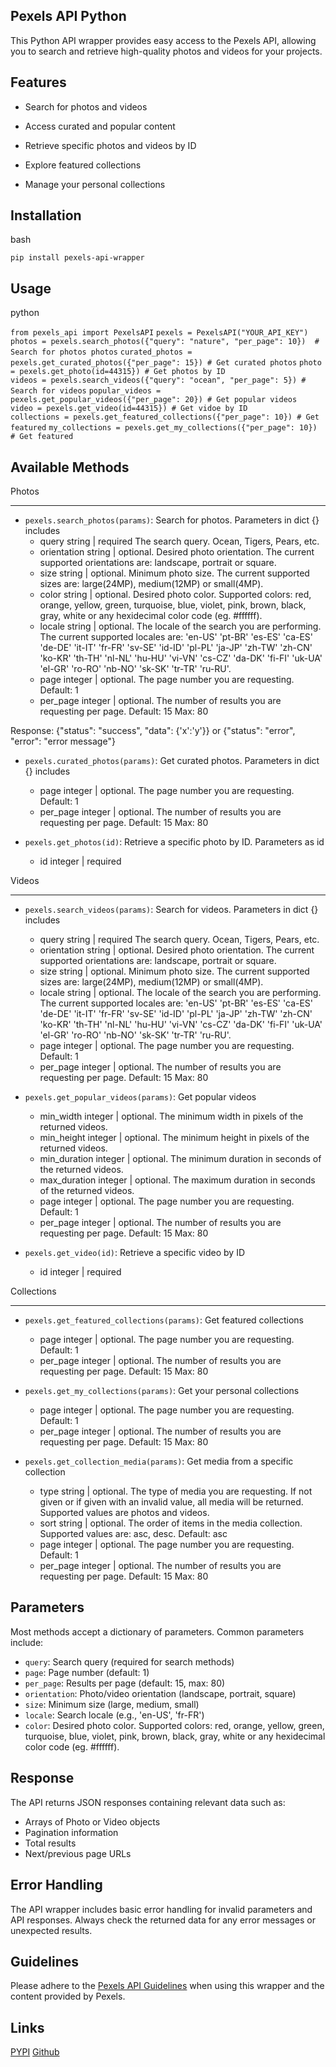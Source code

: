 
Pexels API Python
-------------------------

This Python API wrapper provides easy access to the Pexels API, allowing you to search and retrieve high-quality photos and videos for your projects.

Features
--------

- Search for photos and videos

- Access curated and popular content

- Retrieve specific photos and videos by ID

- Explore featured collections

- Manage your personal collections


Installation
------------

bash


`pip install pexels-api-wrapper `


Usage
-----

python

`from pexels_api import PexelsAPI`
`pexels = PexelsAPI("YOUR_API_KEY")`
`photos = pexels.search_photos({"query": "nature", "per_page": 10})  # Search for photos photos`
`curated_photos = pexels.get_curated_photos({"per_page": 15}) # Get curated photos`
`photo = pexels.get_photo(id=44315}) # Get photos by ID`  
`videos = pexels.search_videos({"query": "ocean", "per_page": 5}) # Search for videos`
`popular_videos = pexels.get_popular_videos({"per_page": 20}) # Get popular videos `
`video = pexels.get_video(id=44315}) # Get vidoe by ID`  
`collections = pexels.get_featured_collections({"per_page": 10}) # Get featured`
`my_collections = pexels.get_my_collections({"per_page": 10}) # Get featured`

  

Available Methods
-----------------

Photos

------

-  `pexels.search_photos(params)`: Search for photos. Parameters in dict {} includes
	- query string | required The search query. Ocean, Tigers, Pears, etc.
	- orientation string | optional. Desired photo orientation. The current supported orientations are: landscape, portrait or square.
	- size string | optional. Minimum photo size. The current supported sizes are: large(24MP), medium(12MP) or small(4MP).
	- color string | optional. Desired photo color. Supported colors: red, orange, yellow, green, turquoise, blue, violet, pink, brown, black, gray, white or any hexidecimal color code (eg. #ffffff).
	- locale string | optional. The locale of the search you are performing. The current supported locales are: 'en-US' 'pt-BR' 'es-ES' 'ca-ES' 'de-DE' 'it-IT' 'fr-FR' 'sv-SE' 'id-ID' 'pl-PL' 'ja-JP' 'zh-TW' 'zh-CN' 'ko-KR' 'th-TH' 'nl-NL' 'hu-HU' 'vi-VN' 'cs-CZ' 'da-DK' 'fi-FI' 'uk-UA' 'el-GR' 'ro-RO' 'nb-NO' 'sk-SK' 'tr-TR' 'ru-RU'.
	- page integer | optional. The page number you are requesting. Default: 1
	- per_page integer | optional. The number of results you are requesting per page. Default: 15 Max: 80

Response:  {"status": "success", "data": {'x':'y'}} or {"status": "error", "error": "error message"}

-  `pexels.curated_photos(params)`: Get curated photos. Parameters in dict {} includes
	- page integer | optional. The page number you are requesting. Default: 1
	- per_page integer | optional. The number of results you are requesting per page. Default: 15 Max: 80

-  `pexels.get_photos(id)`: Retrieve a specific photo by ID. Parameters as id
	- id integer | required

Videos

------

-  `pexels.search_videos(params)`: Search for videos. Parameters in dict {} includes
	- query string | required The search query. Ocean, Tigers, Pears, etc.
	- orientation string | optional. Desired photo orientation. The current supported orientations are: landscape, portrait or square.
	- size string | optional. Minimum photo size. The current supported sizes are: large(24MP), medium(12MP) or small(4MP).
	- locale string | optional. The locale of the search you are performing. The current supported locales are: 'en-US' 'pt-BR' 'es-ES' 'ca-ES' 'de-DE' 'it-IT' 'fr-FR' 'sv-SE' 'id-ID' 'pl-PL' 'ja-JP' 'zh-TW' 'zh-CN' 'ko-KR' 'th-TH' 'nl-NL' 'hu-HU' 'vi-VN' 'cs-CZ' 'da-DK' 'fi-FI' 'uk-UA' 'el-GR' 'ro-RO' 'nb-NO' 'sk-SK' 'tr-TR' 'ru-RU'.
	- page integer | optional. The page number you are requesting. Default: 1
	- per_page integer | optional. The number of results you are requesting per page. Default: 15 Max: 80

-  `pexels.get_popular_videos(params)`: Get popular videos
	- min_width integer | optional. The minimum width in pixels of the returned videos.
	- min_height integer | optional. The minimum height in pixels of the returned videos.
	- min_duration integer | optional. The minimum duration in seconds of the returned videos.
	- max_duration integer | optional. The maximum duration in seconds of the returned videos.
	- page integer | optional. The page number you are requesting. Default: 1
	- per_page integer | optional. The number of results you are requesting per page. Default: 15 Max: 80

-  `pexels.get_video(id)`: Retrieve a specific video by ID
	- id integer | required
  

Collections

-----------

-  `pexels.get_featured_collections(params)`: Get featured collections
	-  page integer | optional. The page number you are requesting. Default: 1
	- per_page integer | optional. The number of results you are requesting per page. Default: 15 Max: 80

-  `pexels.get_my_collections(params)`: Get your personal collections
	- page integer | optional. The page number you are requesting. Default: 1
	- per_page integer | optional. The number of results you are requesting per page. Default: 15 Max: 80
	
-  `pexels.get_collection_media(params)`: Get media from a specific collection
	- type string | optional. The type of media you are requesting. If not given or if given with an invalid value, all media will be returned. Supported values are photos and videos.
	- sort string | optional. The order of items in the media collection. Supported values are: asc, desc. Default: asc
	- page integer | optional. The page number you are requesting. Default: 1
	- per_page integer | optional. The number of results you are requesting per page. Default: 15 Max: 80
  

Parameters
----------
Most methods accept a dictionary of parameters. Common parameters include:

-  `query`: Search query (required for search methods)
-  `page`: Page number (default: 1)
-  `per_page`: Results per page (default: 15, max: 80)
-  `orientation`: Photo/video orientation (landscape, portrait, square)
-  `size`: Minimum size (large, medium, small)
-  `locale`: Search locale (e.g., 'en-US', 'fr-FR')
-  `color`:  Desired photo color. Supported colors: red, orange, yellow, green, turquoise, blue, violet, pink, brown, black, gray, white or any hexidecimal color code (eg. #ffffff).

  

Response
--------

The API returns JSON responses containing relevant data such as:

- Arrays of Photo or Video objects
- Pagination information
- Total results
- Next/previous page URLs
  

Error Handling
--------------
The API wrapper includes basic error handling for invalid parameters and API responses. Always check the returned data for any error messages or unexpected results.

Guidelines
----------
Please adhere to the [Pexels API Guidelines](https://www.pexels.com/api/documentation/#guidelines) when using this wrapper and the content provided by Pexels.

Links
----------
[PYPI](https://pypi.org/project/pexels-api)
[Github](https://github.com/mymi14s/pexels_api)